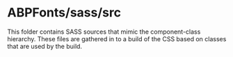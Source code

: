 # ABPFonts/sass/src

This folder contains SASS sources that mimic the component-class hierarchy. These files
are gathered in to a build of the CSS based on classes that are used by the build.
